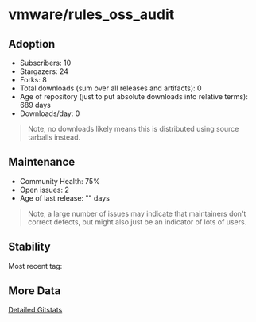 # vmware/rules_oss_audit

## Adoption

- Subscribers: 10
- Stargazers: 24
- Forks: 8
- Total downloads (sum over all releases and artifacts): 0
- Age of repository (just to put absolute downloads into relative terms): 689 days
- Downloads/day: 0

> Note, no downloads likely means this is distributed using source tarballs instead.

## Maintenance

- Community Health: 75%
- Open issues: 2
- Age of last release: "<No Releases>" days

> Note, a large number of issues may indicate that maintainers don't correct defects, but might also
> just be an indicator of lots of users.

## Stability

Most recent tag: 

## More Data

[Detailed Gitstats](/bazel-catalog/gitstats/vmware/rules_oss_audit)

